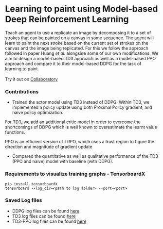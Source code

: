 # Learning to paint using Model-based Deep Reinforcement Learning

Teach an agent to use a replicate an image by decomposing it to a set of strokes that can be painted on a canvas in some sequence. The agent will learn to paint the next stroke based on the current set of strokes on the canvas and the image being replicated. For this we follow the approach followed in paper Huang <i>et al.</i> alongside some of our own modifications. We aim to design a model-based TD3 approach as well as a model-based PPO approach and compare it to their model-based DDPG for the task of learning to paint.
<br>
<br>
Try it out on [Collaboratory](https://colab.research.google.com/drive/10MUpheaGSuTJvbWqem37Ju8XgWHD59VS) 

### Contributions
- Trained the actor model using TD3 instead of DDPG. Within TD3, we implemented a policy update using both Proximal Policy gradient, and naive policy optimization.

For TD3, we add an additional critic model in order to overcome the shortcomings of DDPG which is well known to overestimate the learnt value functions. 

PPO is an efficient version of TRPO, which uses a trust region to figure the direction and magnitude of gradient update
- Compared the quantitative as well as qualitative performance of the TD3 (PPO and naive) model with baseline (with DDPG).


### Requirements to visualize training graphs - TensorboardX
`pip install tensorboardX`  
`tensorboard --log_dir=<path to log folder> --port=<port>`  

### Saved Log files
- DDPG log files can be found [here](https://drive.google.com/drive/folders/1wwnKuTvGCdIsp-LW8GnUXYPHHy0X1a2L?usp=sharing)  
- TD3 log files can be found [here](https://drive.google.com/drive/folders/12a2aQzOdb2Nux4K94p81OJ4bS5g3JiCz?usp=sharing)  
- TD3-PPO log files can be found [here](https://drive.google.com/drive/folders/1US8Ik3_SpV-b1M9sYrgWQl4bJmd1psCw?usp=sharing)   

